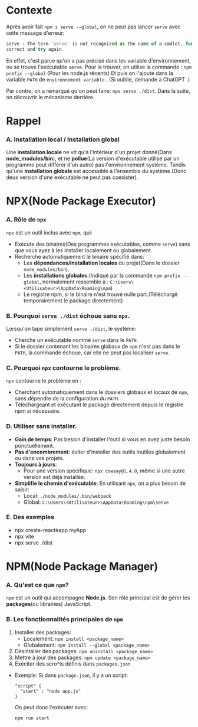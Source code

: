 # Contexte
Après avoir fait ``npm i serve --global``, on ne peut pas lancer ``serve`` avec cette message d'erreur:
````js
serve : The term 'serve' is not recognized as the name of a cmdlet, function, script file, or operable program. Check the spelling of the name, or if a path was included, verify that the path is    
correct and try again.
````
En effet, c'est parce qu'on a pas précisé dans les variable d'environnement, ou se trouve l'exécutable ``serve``.
Pour la trouver, on utilise la commande : ``npm prefix --global`` (Pour les node.js récents)
Et puis on l'ajoute dans la variable ``PATH`` de ``environnement variable`` .
(Si oublie, demande à ChatGPT .)

Par contre, on a remarqué qu'on peut faire: ``npx serve ./dist``.
Dans la suite, on découvrir le mécanisme derrière.
# Rappel
### A. Installation local / Installation global
Une __installation locale__ ne vit qu'à l'intérieur d'un projet donné(Dans **node_modules/bin**), et ne __pollue__(La version d'exécutable utilisé par un programme peut différer d'un autre) pas l'environnement système.
Tandis qu'une __installation globale__ est accessible à l'ensemble du système.(Donc deux version d'une exécutable ne peut pas coexister).

# NPX(Node Package Executor)
### A. Rôle de ``npx``
``npx`` est un outil inclus avec ``npm``, qui:
* Exécute des binaires(Des programmes exécutables, comme ``serve``) sans que vous ayez à les installer localement ou globalement.
* Recherche automatiquement le binaire spécifié dans:
  * Les __dépendances/installation locales__ du projet(Dans le dossier ``node_modules/bin``).
  * Les __installations globales__.(Indiqué par la commande ``npm prefix --global``, normalement ressemble à : ``C:\Users\<Utilisateur>\AppData\Roaming\npm``)
  * Le registre npm, si le binaire n'est trouvé nulle part.(Téléchargé temporairement le package directement)

### B. Pourquoi ``serve ./dist`` échoue sans ``npx``.
Lorsqu'on tape simplement ``serve ./dist``, le système:
* Cherche un exécutable nommé ``serve`` dans le ``PATH``.
* Si le dossier contenant les binaires globaux de ``npm`` n'est pas dans le ``PATH``, la commande échoue, car elle ne peut pas localiser ``serve``.

### C. Pourquoi ``npx`` contourne le problème.
``npx`` contourne le problème en :
* Cherchant automatiquement dans le dossiers globaux et locaux de ``npm``, sans dépendre de la configuration du ``PATH``.
* Téléchargeant et exécutant le package directement depuis le registre npm si nécessaire.

### D. Utiliser sans installer.
* __Gain de temps__: Pas besoin d'installer l'outil si vous en avez juste besoin ponctuellement.
* __Pas d'encombrement__: éviter d'installer des outils inutiles globalement ou dans vos projets.
* __Toujours à jours__:
  * Pour une version spécifique: ``npx cowsay@1.4.0``, même si une autre version est déjà installée.
* __Simplifie le chemin d'exécutable__:
    En utilisant ``npx``, on a plus besoin de saisir:
    * Local: ``./node_modules/.bin/webpack``
    * Global: ``C:\Users\<Utilisateur>\AppData\Roaming\npm\serve``

### E. Des exemples
* npx create-reactèapp myApp
* npx vite
* npx serve ./dist

# NPM(Node Package Manager)
 ### A. Qu'est ce que ``npm``?
``npm`` est un outil qui accompagne __Node.js__. Son rôle principal est de gérer les __packages__(ou librairies) JavaScript.

### B. Les fonctionnalités principales de ``npm``
1. Installer des packages:
    * Localement: ``npm install <package_name>``
    * Globalement: ``npm install --global <package_name>``
2. Désintaller des packages:
   ``npm uninstall <package_name>``
3. Mettre à jour des packages:
   ``npm update <package_name>``   
4. Exéciter des scro^ts définis dans ``packages.json``
  * Exemple: Si dans ``package.json``, il y a un script:
    ````
    "script" {
      "start" : "node app.js"
    }
    ````
    On peut donc l'exécuter avec:
    ````js
    npm run start
    ````
